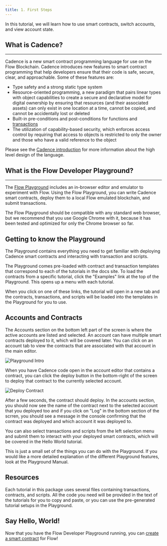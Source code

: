 ```yaml
---
title: 1. First Steps
---
```


In this tutorial, we will learn how to use smart contracts, switch accounts, and view account state.

## What is Cadence?

---

Cadence is a new smart contract programming language for use on the Flow Blockchain.
Cadence introduces new features to smart contract programming that help developers ensure that their code is safe, secure, clear, and approachable. Some of these features are:

- Type safety and a strong static type system
- Resource-oriented programming, a new paradigm that pairs linear types with object capabilities to create a secure and declarative model for digital ownership
  by ensuring that resources (and their associated assets) can only exist in one location at a time, cannot be copied, and cannot be accidentally lost or deleted
- Built-in pre-conditions and post-conditions for functions and [transactions](../language/transactions)
- The utilization of capability-based security, which enforces access control by requiring that access to objects
  is restricted to only the owner and those who have a valid reference to the object

Please see the [Cadence introduction](../index.md) for more information about the high level design of the language.

## What is the Flow Developer Playground?

---

The [Flow Playground](https://play.onflow.org) includes
an in-browser editor and emulator to experiment with Flow.
Using the Flow Playground, you can write Cadence smart contracts,
deploy them to a local Flow emulated blockchain, and submit transactions.

The Flow Playground should be compatible with any standard web browser,
but we recommend that you use Google Chrome with it,
because it has been tested and optimized for only the Chrome browser so far.

## Getting to know the Playground

The Playground contains everything you need to get familiar
with deploying Cadence smart contracts and interacting with transaction and scripts.

The Playground comes pre-loaded with contract and transaction templates
that correspond to each of the tutorials in the docs site.
To load the contracts from a specific tutorial, click the "Examples" link at the top of the Playground.
This opens up a menu with each tutorial.

When you click on one of these links, the tutorial will open in a new tab
and the contracts, transactions, and scripts will be loaded into the templates in the Playground for you to use.

## Accounts and Contracts

The Accounts section on the bottom left part of the screen is where the active accounts are listed and selected.
An account can have multiple smart contracts deployed to it, which will be covered later.
You can click on an account tab to view the contracts that are associated with that account in the main editor.

![Playground Intro](playground-intro.png)

When you have Cadence code open in the account editor that contains a contract,
you can click the deploy button in the bottom-right of the screen
to deploy that contract to the currently selected account.

![Deploy Contract](deploybox.png)

After a few seconds, the contract should deploy. In the accounts section, you should 
now see the name of the contract next to the selected account that you deployed too
and if you click on "Log" in the bottom section of the scrren, you should 
see a message in the console confirming that the contract was deployed and which account it was deployed to.

You can also select transactions and scripts from the left selection menu
and submit them to interact with your deployed smart contracts,
which will be covered in the Hello World tutorial.

This is just a small set of the things you can do with the Playground.
If you would like a more detailed explanation of the different Playground features, look at the Playground Manual.

## Resources

Each tutorial in this package uses several files containing transactions, contracts, and scripts.
All the code you need will be provided in the text of the tutorials for you to copy and paste,
or you can use the pre-generated tutorial setups in the Playground.

## Say Hello, World!

Now that you have the Flow Developer Playground running,
you can [create a smart contract](./02-hello-world.md) for Flow!